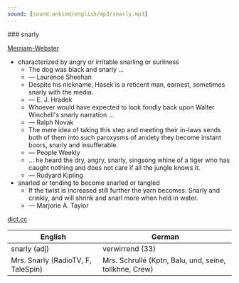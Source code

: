 ```yaml
---
sound: [sound:ankimd/english/mp3/snarly.mp3]
---
```


\### snarly

[Merriam-Webster](https://www.merriam-webster.com/dictionary/snarly)

- characterized by angry or irritable snarling or surliness
    - The dog was black and snarly …
    - — Laurence Sheehan
    - Despite his nickname, Hasek is a reticent man, earnest, sometimes snarly with the media.
    - — E. J. Hradek
    - Whoever would have expected to look fondly back upon Walter Winchell's snarly narration …
    - — Ralph Novak
    - The mere idea of taking this step and meeting their in-laws sends both of them into such paroxysms of anxiety they become instant boors, snarly and insufferable.
    - — People Weekly
    - … he heard the dry, angry, snarly, singsong whine of a tiger who has caught nothing and does not care if all the jungle knows it.
    - — Rudyard Kipling
- snarled or tending to become snarled or tangled
    - If the twist is increased still further the yarn becomes: Snarly and crinkly, and will shrink and snarl more when held in water.
    - — Marjorie A. Taylor

[dict.cc](https://www.dict.cc/snarly)

| English        | German       |
| -------------- | ------------ |
| snarly (adj) | verwirrend (33) |
| Mrs. Snarly (RadioTV, F, TaleSpin) | Mrs. Schrullé (Kptn, Balu, und, seine, tollkhne, Crew) |
